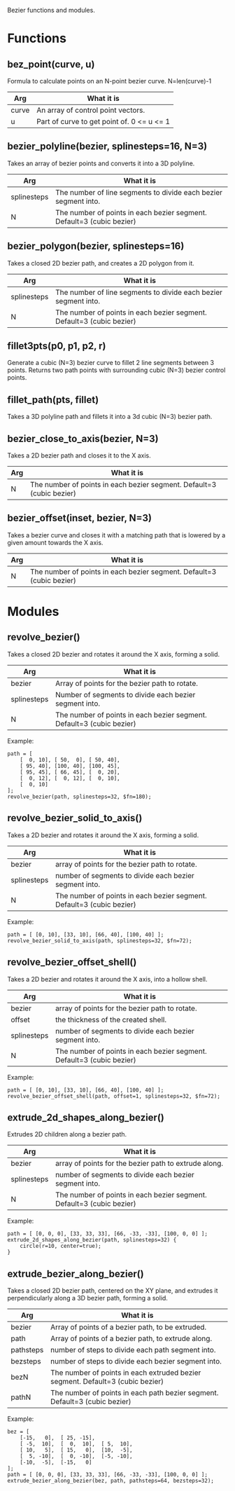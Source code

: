 Bezier functions and modules.


# Functions

## bez\_point(curve, u)
Formula to calculate points on an N-point bezier curve. N=len(curve)-1

Arg         | What it is
----------- | --------------------------------
curve       | An array of control point vectors.
u           | Part of curve to get point of.  0 <= u <= 1



## bezier\_polyline(bezier, splinesteps=16, N=3)
Takes an array of bezier points and converts it into a 3D polyline.

Arg         | What it is
----------- | --------------------------------
splinesteps | The number of line segments to divide each bezier segment into.
N           | The number of points in each bezier segment.  Default=3 (cubic bezier)



## bezier\_polygon(bezier, splinesteps=16)
Takes a closed 2D bezier path, and creates a 2D polygon from it.

Arg         | What it is
----------- | --------------------------------
splinesteps | The number of line segments to divide each bezier segment into.
N           | The number of points in each bezier segment.  Default=3 (cubic bezier)



## fillet3pts(p0, p1, p2, r)
Generate a cubic (N=3) bezier curve to fillet 2 line segments between 3 points.
Returns two path points with surrounding cubic (N=3) bezier control points.



## fillet\_path(pts, fillet)
Takes a 3D polyline path and fillets it into a 3d cubic (N=3) bezier path.



## bezier\_close\_to\_axis(bezier, N=3)
Takes a 2D bezier path and closes it to the X axis.

Arg         | What it is
----------- | --------------------------------
N           | The number of points in each bezier segment.  Default=3 (cubic bezier)



## bezier\_offset(inset, bezier, N=3)
Takes a bezier curve and closes it with a matching path that is lowered by a given amount towards the X axis.

Arg         | What it is
----------- | --------------------------------
N           | The number of points in each bezier segment.  Default=3 (cubic bezier)



# Modules

## revolve\_bezier()
Takes a closed 2D bezier and rotates it around the X axis, forming a solid.

Arg         | What it is
----------- | --------------------------------
bezier      | Array of points for the bezier path to rotate.
splinesteps | Number of segments to divide each bezier segment into.
N           | The number of points in each bezier segment.  Default=3 (cubic bezier)

Example:

    path = [
        [  0, 10], [ 50,  0], [ 50, 40],
        [ 95, 40], [100, 40], [100, 45],
        [ 95, 45], [ 66, 45], [  0, 20],
        [  0, 12], [  0, 12], [  0, 10],
        [  0, 10]
    ];
    revolve_bezier(path, splinesteps=32, $fn=180);



## revolve\_bezier\_solid\_to\_axis()
Takes a 2D bezier and rotates it around the X axis, forming a solid.

Arg         | What it is
----------- | --------------------------------
bezier      | array of points for the bezier path to rotate.
splinesteps | number of segments to divide each bezier segment into.
N           | The number of points in each bezier segment.  Default=3 (cubic bezier)

Example:

    path = [ [0, 10], [33, 10], [66, 40], [100, 40] ];
    revolve_bezier_solid_to_axis(path, splinesteps=32, $fn=72);



## revolve\_bezier\_offset\_shell()
Takes a 2D bezier and rotates it around the X axis, into a hollow shell.

Arg         | What it is
----------- | --------------------------------
bezier      | array of points for the bezier path to rotate.
offset      | the thickness of the created shell.
splinesteps | number of segments to divide each bezier segment into.
N           | The number of points in each bezier segment.  Default=3 (cubic bezier)

Example:

    path = [ [0, 10], [33, 10], [66, 40], [100, 40] ];
    revolve_bezier_offset_shell(path, offset=1, splinesteps=32, $fn=72);



## extrude\_2d\_shapes\_along\_bezier()
Extrudes 2D children along a bezier path.

Arg         | What it is
----------- | --------------------------------
bezier      | array of points for the bezier path to extrude along.
splinesteps | number of segments to divide each bezier segment into.
N           | The number of points in each bezier segment.  Default=3 (cubic bezier)

Example:

    path = [ [0, 0, 0], [33, 33, 33], [66, -33, -33], [100, 0, 0] ];
    extrude_2d_shapes_along_bezier(path, splinesteps=32) {
        circle(r=10, center=true);
    }



## extrude\_bezier\_along\_bezier()
Takes a closed 2D bezier path, centered on the XY plane, and
extrudes it perpendicularly along a 3D bezier path, forming a solid.

Arg         | What it is
----------- | --------------------------------
bezier      | Array of points of a bezier path, to be extruded.
path        | Array of points of a bezier path, to extrude along.
pathsteps   | number of steps to divide each path segment into.
bezsteps    | number of steps to divide each bezier segment into.
bezN        | The number of points in each extruded bezier segment.  Default=3 (cubic bezier)
pathN       | The number of points in each path bezier segment.  Default=3 (cubic bezier)

Example:

    bez = [
        [-15,   0],  [ 25, -15],
        [ -5,  10],  [  0,  10],  [ 5,  10],
        [ 10,   5],  [ 15,   0],  [10,  -5],
        [  5, -10],  [  0, -10],  [-5, -10],
        [-10,  -5],  [-15,   0]
    ];
    path = [ [0, 0, 0], [33, 33, 33], [66, -33, -33], [100, 0, 0] ];
    extrude_bezier_along_bezier(bez, path, pathsteps=64, bezsteps=32);



